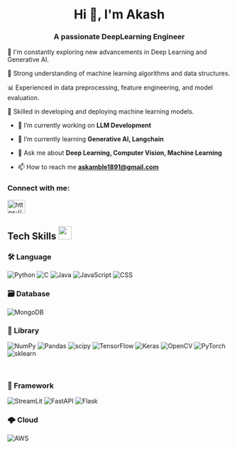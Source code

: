 <h1 align="center">Hi 👋, I'm Akash</h1>
<h3 align="center">A passionate DeepLearning Engineer</h3>


🌱 I'm constantly exploring new advancements in Deep Learning and Generative AI.

🧠 Strong understanding of machine learning algorithms and data structures.

📊 Experienced in data preprocessing, feature engineering, and model evaluation.

🤖 Skilled in developing and deploying machine learning models.

- 🔭 I’m currently working on **LLM Development**

- 🌱 I’m currently learning **Generative AI, Langchain**

- 💬 Ask me about **Deep Learning, Computer Vision, Machine Learning**

- 📫 How to reach me **askamble1891@gmail.com**

<h3 align="left">Connect with me:</h3>
<p align="left">
<a href="https://linkedin.com/in/https://www.linkedin.com/in/akash-kamble-a5125221a/" target="blank"><img align="center" src="https://raw.githubusercontent.com/rahuldkjain/github-profile-readme-generator/master/src/images/icons/Social/linked-in-alt.svg" alt="https://www.linkedin.com/in/akash-kamble-a5125221a/" height="30" width="40" /></a>
</p>
<h2 align="Left"> Tech Skills <img src="https://media.giphy.com/media/fYSnHlufseco8Fh93Z/giphy.gif" width="30"> </h2>

### 🛠 Language
![Python](https://img.shields.io/badge/-Python-000?&logo=Python)
![C](https://img.shields.io/badge/-C-000?&logo=C)
![Java](https://img.shields.io/badge/-Java-000?&logo=Java&logoColor=007396)
![JavaScript](https://img.shields.io/badge/-Javascript-000?&logo=javascript)
![CSS](https://img.shields.io/badge/-CSS-000?&logo=css3)
<br />

### 🗃 Database
![MongoDB](https://img.shields.io/badge/-MongoDB-000?&logo=MongoDB)
<br />

### 🦖 Library
![NumPy](https://img.shields.io/badge/-NumPy-000?&logo=numpy)
![Pandas](https://img.shields.io/badge/-Pandas-000?&logo=pandas)
![scipy](https://img.shields.io/badge/-Scipy-000?&logo=scipy)
![TensorFlow](https://img.shields.io/badge/-TensorFlow-000?&logo=tensorflow)
![Keras](https://img.shields.io/badge/-Keras-000?&logo=keras)
![OpenCV](https://img.shields.io/badge/OpenCV-blue)
![PyTorch](https://img.shields.io/badge/-PyTorch-000?&logo=pytorch)
![sklearn](https://img.shields.io/badge/-sklearn-000?&logo=scikit-learn)

<br />

### 🧨 Framework
![StreamLit](https://img.shields.io/badge/-Streamlit-000?&logo=streamlit)
![FastAPI](https://img.shields.io/badge/-FastAPI-000?&logo=FastAPI)
![Flask](https://img.shields.io/badge/-Flask-000?&logo=flask)
<br />

### 🌩 Cloud
![AWS](https://img.shields.io/badge/-AWS-000?&logo=Amazon-AWS&logoColor=F90)

<br />
